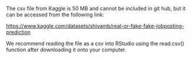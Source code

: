 The csv file from Kaggle is 50 MB and cannot be included in git hub, but it can be accessed from the following link:

https://www.kaggle.com/datasets/shivamb/real-or-fake-fake-jobposting-prediction

We recommend reading the file as a csv into RStudio using the read.csv() function after downloading it onto your computer.
